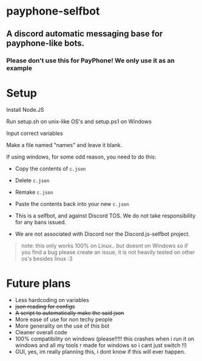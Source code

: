 # payphone-selfbot
## A discord automatic messaging base for payphone-like bots.
### Please don't use this for PayPhone! We only use it as an example

# Setup
Install Node.JS

Run setup.sh on unix-like OS's and setup.ps1 on Windows

Input correct variables

Make a file named "names" and leave it blank.

If using windows, for some odd reason, you need to do this:
- Copy the contents of ``c.json``
- Delete ``c.json``
- Remake ``c.json``
- Paste the contents back into your new ``c.json``

- This is a selfbot, and against Discord TOS. We do not take responsibility for any bans issued.
- We are not associated with Discord nor the Discord.js-selfbot project.


>note: this only works 100% on Linux.. but doesnt on Windows so if you find a bug please create an issue, it is not heavily tested on other os's besides linux :3

# Future plans
- Less hardcoding on variables
- ~~json reading for configs~~
- ~~A script to automatically make the said json~~
- More ease of use for non techy people
- More generality on the use of this bot
- Cleaner overall code
- 100% compatibility on windows (please!!!!! this crashes when i run it on windows and all my tools r made for windows so i cant just switch !!)
- GUI, yes, im really planning this, i dont know if this will ever happen.